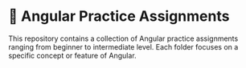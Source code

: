 # 📘 Angular Practice Assignments

This repository contains a collection of Angular practice assignments ranging from beginner to intermediate level. Each folder focuses on a specific concept or feature of Angular.
